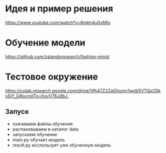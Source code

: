# Идея и пример решения 
https://www.youtube.com/watch?v=8mkh4uGxNfo

# Обучение модели
https://github.com/zalandoresearch/fashion-mnist

# Тестовое окружение
https://colab.research.google.com/drive/1ifh47Z2ZaGhumv1wob5VTQxO5ksSjY_G#scrollTo=ItxyV76JdbJ_

## Запуск
- скачиваем файлы обучения
- распаковываем в каталог data
- запускаем обучение
- main.py обучает модель
- result.py исспользует уже обученную модель